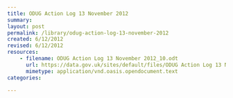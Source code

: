 ```yaml
---
title: ODUG Action Log 13 November 2012
summary: 
layout: post
permalink: /library/odug-action-log-13-november-2012
created: 6/12/2012
revised: 6/12/2012
resources:
    - filename: ODUG Action Log 13 November 2012_10.odt
      url: https://data.gov.uk/sites/default/files/ODUG Action Log 13 November 2012_10.odt
      mimetype: application/vnd.oasis.opendocument.text
categories:

---
```



